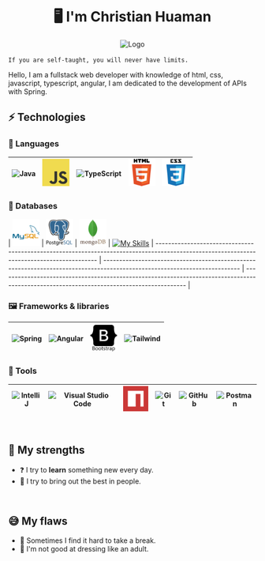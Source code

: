 
<h1 align="center"> 🖥️ I'm Christian Huaman </h1>

<div style="text-align: center;">
  <div style="display: inline-block; text-align: left; padding: 0 20px;">
    <img src="https://i.ibb.co/BywLHLG/logo.png" alt="Logo" style="max-width: 100%;">
  </div>
</div>

`If you are self-taught, you will never have limits.`

Hello, I am a fullstack web developer with knowledge of html, css, javascript, typescript, angular, I am dedicated to the development of APIs with Spring.

## ⚡ Technologies

### :speech_balloon: Languages

| <img title="Java" alt="Java" width="55px" src="https://brandslogos.com/wp-content/uploads/images/large/java-logo-1.png"> | <img alt="JavaScript" title="JavaScript" width="55px" src="https://raw.githubusercontent.com/github/explore/master/topics/javascript/javascript.png"> | <img alt="TypeScript" title="TypeScript" width="55px" src="https://upload.wikimedia.org/wikipedia/commons/thumb/4/4c/Typescript_logo_2020.svg/768px-Typescript_logo_2020.svg.png?20210506173343"> | <img title="HTML" alt="HTML" width="55px" src="https://raw.githubusercontent.com/github/explore/master/topics/html/html.png"> | <img title="CSS" alt="CSS" width="55px" src="https://raw.githubusercontent.com/github/explore/master/topics/css/css.png"> |
| ----------------------------------------------------------------------------------------------------------------------------------------------------- | ------------------------------------------------------------------------------------------------------------------------------------------------------------------------------------------------- | ----------------------------------------------------------------------------------------------------------------------------- | ------------------------------------------------------------------------------------------------------------------------- | ----------------------------------------------------------------------------------------------------------------------------------------- |

### :floppy_disk: Databases

| <img title="MySQL" alt="MySQL" width="55px" src="https://raw.githubusercontent.com/devicons/devicon/master/icons/mysql/mysql-original-wordmark.svg"> | <img title="PostgreSQL" alt="PostgreSQL" width="55px" src="https://raw.githubusercontent.com/devicons/devicon/master/icons/postgresql/postgresql-original-wordmark.svg"> | <img title="MongoDB" alt="MongoDB" width="55px" src="https://raw.githubusercontent.com/devicons/devicon/master/icons/mongodb/mongodb-original-wordmark.svg"> | 
[![My Skills](https://skillicons.dev/icons?i=mysql,spring,postgresql,mongo)](https://skillicons.dev)
| ----------------------------------------------------------------------------------------------------------------------------------------- | ------------------------------------------------------------------------------------------------------------------------- | ----------------------------------------------------------------------------------------------------------------------------------------- |

### 🖼️ Frameworks & libraries

| <img title="Spring" alt="Spring" width="55px" src="https://cdn.freebiesupply.com/logos/large/2x/spring-3-logo-png-transparent.png"> | <img title="Angular" alt="Angular" width="55px" src="https://upload.wikimedia.org/wikipedia/commons/thumb/c/cf/Angular_full_color_logo.svg/512px-Angular_full_color_logo.svg.png?20160527092314"> | <img title="Bootstrap" alt="Bootstrap" width="55px" src="https://raw.githubusercontent.com/devicons/devicon/master/icons/bootstrap/bootstrap-plain-wordmark.svg"> | <img title="Tailwind" alt="Tailwind" width="55px" src="https://www.vectorlogo.zone/logos/tailwindcss/tailwindcss-icon.svg"> |
| --------------------------------------------------------------------------------------------------------------------------------------- | --------------------------------------------------------------------------------------------------------------------------------- | --------------------------------------------------------------------------------------------------------------------------------------- | --------------------------------------------------------------------------------------------------------------------------------------- |
### :wrench: Tools

| <img title="IntelliJ" alt="IntelliJ" width="55px" src="https://upload.wikimedia.org/wikipedia/commons/thumb/9/9c/IntelliJ_IDEA_Icon.svg/1024px-IntelliJ_IDEA_Icon.svg.png"> | <img title="Visual Studio Code" alt="Visual Studio Code" width="55px" src="https://upload.wikimedia.org/wikipedia/commons/thumb/9/9a/Visual_Studio_Code_1.35_icon.svg/768px-Visual_Studio_Code_1.35_icon.svg.png?20210804221519"> | <img title="npm" alt="npm" width="55px" src="https://raw.githubusercontent.com/github/explore/master/topics/npm/npm.png"> | <img title="Git" alt="Git" width="55px" src="https://www.vectorlogo.zone/logos/git-scm/git-scm-icon.svg"> | <img title="GitHub" alt="GitHub" width="55px" src="https://upload.wikimedia.org/wikipedia/commons/2/24/Github_logo_svg.svg"> | <img title="Postman" alt="Postman" width="55px" src="https://www.vectorlogo.zone/logos/getpostman/getpostman-icon.svg"> | 
| --------------------------------------------------------------------------------------------------------------------------------------------------------------------------------------------------------------------------------- | ------------------------------------------------------------------------------------------------------------------------- | ------------------------------------------------------------------------------------------------------------------------- | ------------------------------------------------------------------------------------------------------------------------------------- | ----------------------------------------------------------------------------------------------------------------------------------------- | ----------------------------------------------------------------------------------------------------------------------------------------- |
<br>
  
## :muscle: My strengths
- :question: I try to **learn** something new every day.
- 👥 I try to bring out the best in people.

<br>

## :sweat_smile: My flaws
- 🤯 Sometimes I find it hard to take a break.
- :tshirt: I'm not good at dressing like an adult.

<br>

